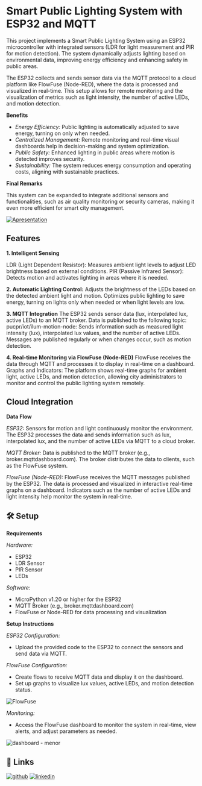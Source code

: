 
# Smart Public Lighting System with ESP32 and MQTT

This project implements a Smart Public Lighting System using an ESP32 microcontroller with integrated sensors (LDR for light measurement and PIR for motion detection). The system dynamically adjusts lighting based on environmental data, improving energy efficiency and enhancing safety in public areas.

The ESP32 collects and sends sensor data via the MQTT protocol to a cloud platform like FlowFuse (Node-RED), where the data is processed and visualized in real-time. This setup allows for remote monitoring and the visualization of metrics such as light intensity, the number of active LEDs, and motion detection.

**Benefits**

* *Energy Efficiency:* Public lighting is automatically adjusted to save energy, turning on only when needed.
* *Centralized Management:* Remote monitoring and real-time visual dashboards help in decision-making and system optimization.
* *Public Safety:* Enhanced lighting in public areas where motion is detected improves security.
* *Sustainability:* The system reduces energy consumption and operating costs, aligning with sustainable practices.

**Final Remarks**

This system can be expanded to integrate additional sensors and functionalities, such as air quality monitoring or security cameras, making it even more efficient for smart city management.

[![Apresentation]([(https://img.shields.io/youtube/channel/subscribers/:channelId))](https://www.youtube.com/watch?v=w2rhMHTx9N8)

## Features

**1. Intelligent Sensing**

LDR (Light Dependent Resistor): Measures ambient light levels to adjust LED brightness based on external conditions.
PIR (Passive Infrared Sensor): Detects motion and activates lighting in areas where it is needed.

**2. Automatic Lighting Control:** 
Adjusts the brightness of the LEDs based on the detected ambient light and motion.
Optimizes public lighting to save energy, turning on lights only when needed or when light levels are low.

**3. MQTT Integration**
The ESP32 sends sensor data (lux, interpolated lux, active LEDs) to an MQTT broker.
Data is published to the following topic:
pucpr/iot/ilum-motion-node: Sends information such as measured light intensity (lux), interpolated lux values, and the number of active LEDs.
Messages are published regularly or when changes occur, such as motion detection.

**4. Real-time Monitoring via FlowFuse (Node-RED)**
FlowFuse receives the data through MQTT and processes it to display in real-time on a dashboard.
Graphs and Indicators: The platform shows real-time graphs for ambient light, active LEDs, and motion detection, allowing city administrators to monitor and control the public lighting system remotely.
## Cloud Integration
**Data Flow**

*ESP32:*
Sensors for motion and light continuously monitor the environment.
The ESP32 processes the data and sends information such as lux, interpolated lux, and the number of active LEDs via MQTT to a cloud broker.

*MQTT Broker:*
Data is published to the MQTT broker (e.g., broker.mqttdashboard.com).
The broker distributes the data to clients, such as the FlowFuse system.

*FlowFuse (Node-RED):*
FlowFuse receives the MQTT messages published by the ESP32.
The data is processed and visualized in interactive real-time graphs on a dashboard.
Indicators such as the number of active LEDs and light intensity help monitor the system in real-time.


## 🛠 Setup
**Requirements**

*Hardware:*

* ESP32
* LDR Sensor
* PIR Sensor
* LEDs

*Software:*

* MicroPython v1.20 or higher for the ESP32
* MQTT Broker (e.g., broker.mqttdashboard.com)
* FlowFuse or Node-RED for data processing and visualization

**Setup Instructions**

*ESP32 Configuration:*

* Upload the provided code to the ESP32 to connect the sensors and send data via MQTT.

*FlowFuse Configuration:*

* Create flows to receive MQTT data and display it on the dashboard.
* Set up graphs to visualize lux values, active LEDs, and motion detection status.

![FlowFuse](https://github.com/user-attachments/assets/8a706ab9-f2c5-4684-9028-3a31316fd2f4)

*Monitoring:*

* Access the FlowFuse dashboard to monitor the system in real-time, view alerts, and adjust parameters as needed.

![dashboard - menor](https://github.com/user-attachments/assets/a3c3f2dd-0078-4b93-9311-02228cb479a4)


## 🔗 Links
[![github](https://img.shields.io/badge/my_portfolio-000?style=for-the-badge&logo=ko-fi&logoColor=white)](https://github.com/JuliaProkofiev)
[![linkedin](https://img.shields.io/badge/linkedin-0A66C2?style=for-the-badge&logo=linkedin&logoColor=white)](https://www.linkedin.com/in/juliaprokofiev)


